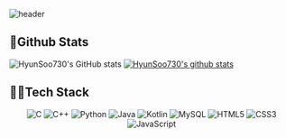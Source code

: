 ![header](https://capsule-render.vercel.app/api?type=waving&color=7FFF00&height=300&section=header&text=HyunSoo&fontSize=90)
## 🏃Github Stats
![HyunSoo730's GitHub stats](https://github-readme-stats.vercel.app/api?username=HyunSoo730&show_icons=true&theme=great-gatsby&count_private=true)
[![HyunSoo730's github stats](https://github-readme-stats.vercel.app/api/top-langs/?username=HyunSoo730ID&show_icons=true&hide_border=true&title_color=004386&icon_color=004386&layout=compact)](https://github.com/HyunSoo730)
## 👨‍💻Tech Stack
<div style="text-align: center">

  ![C](https://img.shields.io/badge/c-%2300599C.svg?style=for-the-badge&logo=c&logoColor=white) 
  ![C++](https://img.shields.io/badge/c++-00599C.svg?style=for-the-badge&logo=c%2B%2B&logoColor=white) 
  ![Python](https://img.shields.io/badge/python-3670A0?style=for-the-badge&logo=python&logoColor=ffdd54)
  ![Java](https://img.shields.io/badge/java-%23ED8B00.svg?style=for-the-badge&logo=coffeescript&logoColor=2F2625) 
  ![Kotlin](https://img.shields.io/badge/kotlin-7F52FF.svg?style=for-the-badge&logo=kotlin&logoColor=white) 
  ![MySQL](https://img.shields.io/badge/mysql-%2300f.svg?style=for-the-badge&logo=mysql&logoColor=white) 
  ![HTML5](https://img.shields.io/badge/html5-E34F26.svg?style=for-the-badge&logo=Spring&logoColor=white)
  ![CSS3](https://img.shields.io/badge/CSS3-1572B6.svg?style=for-the-badge&logo=Css3&logoColor=white)
  ![JavaScript](https://img.shields.io/badge/JavaScript-F7DF1E.svg?style=for-the-badge&logo=JavaScript&logoColor=white)

</div>
